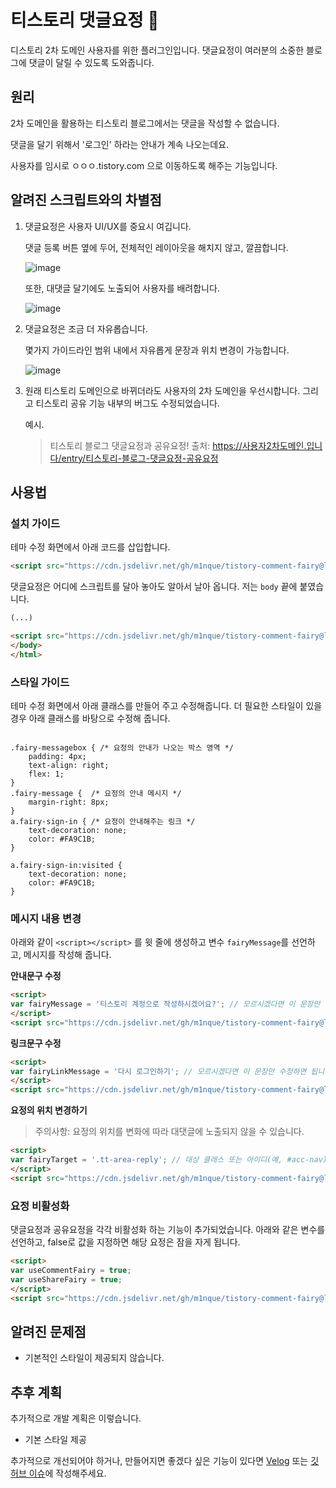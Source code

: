 # 티스토리 댓글요정 &#129498;

디스토리 2차 도메인 사용자를 위한 플러그인입니다. 댓글요정이 여러분의 소중한 블로그에 댓글이 달릴 수 있도록 도와줍니다.

## 원리

2차 도메인을 활용하는 티스토리 블로그에서는 댓글을 작성할 수 없습니다.

댓글을 달기 위해서 '로그인' 하라는 안내가 계속 나오는데요.

사용자를 임시로 ㅇㅇㅇ.tistory.com 으로 이동하도록 해주는 기능입니다.


## 알려진 스크립트와의 차별점

1. 댓글요정은 사용자 UI/UX를 중요시 여깁니다.

	댓글 등록 버튼 옆에 두어, 전체적인 레이아웃을 해치지 않고, 깔끔합니다.

	![image](https://github.com/m1nque/tistory-comment-fairy/assets/3124496/0707284d-769c-48de-9fe8-e49ba8f106ca)

	또한, 대댓글 달기에도 노출되어 사용자를 배려합니다.

	![image](https://github.com/m1nque/tistory-comment-fairy/assets/3124496/50367d3c-5be0-437f-9608-ecf499108778)

3. 댓글요정은 조금 더 자유롭습니다.

   	몇가지 가이드라인 범위 내에서 자유롭게 문장과 위치 변경이 가능합니다.
   	
	![image](https://github.com/m1nque/tistory-comment-fairy/assets/3124496/3083f3e9-9851-46b7-90ca-006d15fc8f21)

4. 원래 티스토리 도메인으로 바뀌더라도 사용자의 2차 도메인을 우선시합니다. 그리고 티스토리 공유 기능 내부의 버그도 수정되었습니다.

	예시.

 	> 티스토리 블로그 댓글요정과 공유요정!
출처: https://사용자2차도메인.입니다/entry/티스토리-블로그-댓글요정-공유요정
 	


## 사용법

### 설치 가이드

테마 수정 화면에서 아래 코드를 삽입합니다.

```html
<script src="https://cdn.jsdelivr.net/gh/m1nque/tistory-comment-fairy@latest/dist/tistory-comment-fairy.min.js"></script>
```

댓글요정은 어디에 스크립트를 달아 놓아도 알아서 날아 옵니다. 저는 `body` 끝에 붙였습니다.
```html
(...)

<script src="https://cdn.jsdelivr.net/gh/m1nque/tistory-comment-fairy@latest/dist/tistory-comment-fairy.min.js"></script>
</body>
</html>
```


### 스타일 가이드

테마 수정 화면에서 아래 클래스를 만들어 주고 수정해줍니다. 더 필요한 스타일이 있을 경우 아래 클래스를 바탕으로 수정해 줍니다.

```

.fairy-messagebox { /* 요정의 안내가 나오는 박스 영역 */
	padding: 4px;
	text-align: right;
	flex: 1;
}
.fairy-message {  /* 요정의 안내 메시지 */
	margin-right: 8px;
}
a.fairy-sign-in { /* 요정이 안내해주는 링크 */
	text-decoration: none;
	color: #FA9C1B;
}

a.fairy-sign-in:visited {
	text-decoration: none;
	color: #FA9C1B;
}

```


### 메시지 내용 변경
아래와 같이 `<script></script>` 를 윗 줄에 생성하고 변수 `fairyMessage`를 선언하고, 메시지를 작성해 줍니다.

**안내문구 수정**
```html
<script>
var fairyMessage = '티스토리 계정으로 작성하시겠어요?'; // 모르시겠다면 이 문장만 수정하면 됩니다. 메시지를 없애고 싶다면 ''로 남겨둡니다.
</script>
<script src="https://cdn.jsdelivr.net/gh/m1nque/tistory-comment-fairy@latest/dist/tistory-comment-fairy.min.js"></script>
```

**링크문구 수정**
```html
<script>
var fairyLinkMessage = '다시 로그인하기'; // 모르시겠다면 이 문장만 수정하면 됩니다.
</script>
<script src="https://cdn.jsdelivr.net/gh/m1nque/tistory-comment-fairy@latest/dist/tistory-comment-fairy.min.js"></script>
```

**요정의 위치 변경하기**

> 주의사항: 요정의 위치를 변화에 따라 대댓글에 노출되지 않을 수 있습니다.

```html
<script>
var fairyTarget = '.tt-area-reply'; // 대상 클래스 또는 아이디(예, #acc-nav)지정해 줍니다. 하위에 다른 HTML 요소가 있을 경우, 가장 앞쪽에 생성됩니다.
</script>
<script src="https://cdn.jsdelivr.net/gh/m1nque/tistory-comment-fairy@latest/dist/tistory-comment-fairy.min.js"></script>
```

### 요정 비활성화
댓글요정과 공유요정을 각각 비활성화 하는 기능이 추가되었습니다.
아래와 같은 변수를 선언하고, false로 값을 지정하면 해당 요정은 잠을 자게 됩니다.

```html
<script>
var useCommentFairy = true;
var useShareFairy = true;
</script>
<script src="https://cdn.jsdelivr.net/gh/m1nque/tistory-comment-fairy@latest/dist/tistory-comment-fairy.min.js"></script>
```

## 알려진 문제점
* 기본적인 스타일이 제공되지 않습니다.


## 추후 계획

추가적으로 개발 계획은 이렇습니다.

* 기본 스타일 제공

추가적으로 개선되어야 하거나, 만들어지면 좋겠다 싶은 기능이 있다면 
[Velog](https://velog.io/@m1nque) 또는 [깃허브 이슈](https://github.com/m1nque/tistory-comment-fairy/issues)에 작성해주세요.

